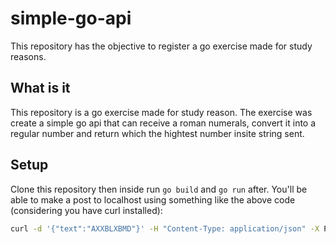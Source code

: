# simple-go-api
This repository has the objective to register a go exercise made for study reasons.

## What is it

This repository is a go exercise made for study reason. The exercise was create a simple go api that can receive a roman numerals, convert it into a regular number and return which the hightest number insite string sent.

## Setup

Clone this repository then inside run `go build` and `go run` after. You'll be able to make a post to localhost using something like the above code (considering you have curl installed):

```bash
curl -d '{"text":"AXXBLXBMD"}' -H "Content-Type: application/json" -X POST http://localhost:8080/search
```
